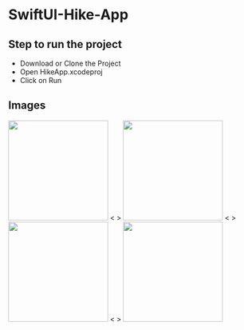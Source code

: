 # SwiftUI-Hike-App

## Step to run the project
- Download or Clone the Project
- Open HikeApp.xcodeproj
- Click on Run

## Images

<img src="https://github.com/iadwait/SwiftUI-Hike-App/assets/30545415/853f4b60-1532-43d5-a0ac-e7fcff5e43dc" width="200" />
< >
<img src="https://github.com/iadwait/SwiftUI-Hike-App/assets/30545415/ed786a50-4316-4f42-a94f-6d738f03b23c" width="200" />
< >
<img src="https://github.com/iadwait/SwiftUI-Hike-App/assets/30545415/28724d93-1704-4d95-b23c-9c60b1623b46" width="200" />
< >
<img src="https://github.com/iadwait/SwiftUI-Hike-App/assets/30545415/5049d586-edcc-4e9e-ae79-5c571c1aec74" width="200" />
